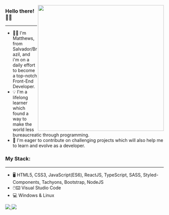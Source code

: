 <img src="https://i.imgur.com/dtxKXrk.png" width="400" height="400" align="right" /></a>

### Hello there! :raising_hand_man:
______
* :technologist: I'm Matthews, from Salvador/Brazil, and i'm on a daily effort to become a top-notch Front-End Developer.
* :bulb: I'm a lifelong learner which found a way to make the world less bureaucreatic through programming.
* :rocket: I'm eager to contribute on challenging projects which will also help me to learn and evolve as a developer.  

### My Stack:
______
* :desktop_computer: HTML5, CSS3, JavaScript(ES6), ReactJS, TypeScript, SASS, Styled-Components, Tachyons, Bootstrap, NodeJS 
* :computer_mouse::keyboard: Visual Studio Code
* :computer: Windows & Linux

<a href="https://www.linkedin.com/in/matheusarb/" target="_blank">
 <img src="https://img.shields.io/badge/LinkedIn-0077B5?style=for-the-badge&logo=linkedin&logoColor=white">
</a>
<a href="mailto:mat.araujoribeiro@gmail.com">
 <img src="https://img.shields.io/badge/Gmail-D14836?style=for-the-badge&logo=gmail&logoColor=white">
</a>



<!--
**matheusarb/matheusarb** is a ✨ _special_ ✨ repository because its `README.md` (this file) appears on your GitHub profile.

Here are some ideas to get you started:

- 🔭 I’m currently working on ...
- 🌱 I’m currently learning ...
- 👯 I’m looking to collaborate on ...
- 🤔 I’m looking for help with ...
- 💬 Ask me about ...
- 📫 How to reach me: ...
- ⚡ Fun fact: ...
-->
